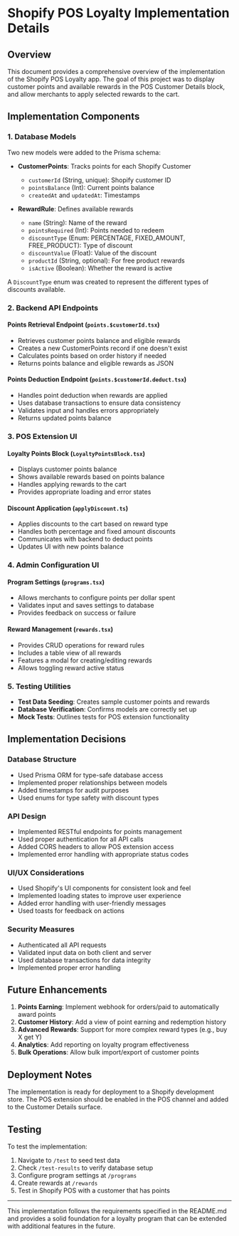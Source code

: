 # Shopify POS Loyalty Implementation Details

## Overview

This document provides a comprehensive overview of the implementation of the Shopify POS Loyalty app. The goal of this project was to display customer points and available rewards in the POS Customer Details block, and allow merchants to apply selected rewards to the cart.

## Implementation Components

### 1. Database Models

Two new models were added to the Prisma schema:

- **CustomerPoints**: Tracks points for each Shopify Customer
  - `customerId` (String, unique): Shopify customer ID
  - `pointsBalance` (Int): Current points balance
  - `createdAt` and `updatedAt`: Timestamps

- **RewardRule**: Defines available rewards
  - `name` (String): Name of the reward
  - `pointsRequired` (Int): Points needed to redeem
  - `discountType` (Enum: PERCENTAGE, FIXED_AMOUNT, FREE_PRODUCT): Type of discount
  - `discountValue` (Float): Value of the discount
  - `productId` (String, optional): For free product rewards
  - `isActive` (Boolean): Whether the reward is active

A `DiscountType` enum was created to represent the different types of discounts available.

### 2. Backend API Endpoints

#### Points Retrieval Endpoint (`points.$customerId.tsx`)

- Retrieves customer points balance and eligible rewards
- Creates a new CustomerPoints record if one doesn't exist
- Calculates points based on order history if needed
- Returns points balance and eligible rewards as JSON

#### Points Deduction Endpoint (`points.$customerId.deduct.tsx`)

- Handles point deduction when rewards are applied
- Uses database transactions to ensure data consistency
- Validates input and handles errors appropriately
- Returns updated points balance

### 3. POS Extension UI

#### Loyalty Points Block (`LoyaltyPointsBlock.tsx`)

- Displays customer points balance
- Shows available rewards based on points balance
- Handles applying rewards to the cart
- Provides appropriate loading and error states

#### Discount Application (`applyDiscount.ts`)

- Applies discounts to the cart based on reward type
- Handles both percentage and fixed amount discounts
- Communicates with backend to deduct points
- Updates UI with new points balance

### 4. Admin Configuration UI

#### Program Settings (`programs.tsx`)

- Allows merchants to configure points per dollar spent
- Validates input and saves settings to database
- Provides feedback on success or failure

#### Reward Management (`rewards.tsx`)

- Provides CRUD operations for reward rules
- Includes a table view of all rewards
- Features a modal for creating/editing rewards
- Allows toggling reward active status

### 5. Testing Utilities

- **Test Data Seeding**: Creates sample customer points and rewards
- **Database Verification**: Confirms models are correctly set up
- **Mock Tests**: Outlines tests for POS extension functionality

## Implementation Decisions

### Database Structure

- Used Prisma ORM for type-safe database access
- Implemented proper relationships between models
- Added timestamps for audit purposes
- Used enums for type safety with discount types

### API Design

- Implemented RESTful endpoints for points management
- Used proper authentication for all API calls
- Added CORS headers to allow POS extension access
- Implemented error handling with appropriate status codes

### UI/UX Considerations

- Used Shopify's UI components for consistent look and feel
- Implemented loading states to improve user experience
- Added error handling with user-friendly messages
- Used toasts for feedback on actions

### Security Measures

- Authenticated all API requests
- Validated input data on both client and server
- Used database transactions for data integrity
- Implemented proper error handling

## Future Enhancements

1. **Points Earning**: Implement webhook for orders/paid to automatically award points
2. **Customer History**: Add a view of point earning and redemption history
3. **Advanced Rewards**: Support for more complex reward types (e.g., buy X get Y)
4. **Analytics**: Add reporting on loyalty program effectiveness
5. **Bulk Operations**: Allow bulk import/export of customer points

## Deployment Notes

The implementation is ready for deployment to a Shopify development store. The POS extension should be enabled in the POS channel and added to the Customer Details surface.

## Testing

To test the implementation:
1. Navigate to `/test` to seed test data
2. Check `/test-results` to verify database setup
3. Configure program settings at `/programs`
4. Create rewards at `/rewards`
5. Test in Shopify POS with a customer that has points

---

This implementation follows the requirements specified in the README.md and provides a solid foundation for a loyalty program that can be extended with additional features in the future.

